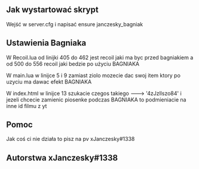 ## Jak wystartować skrypt ##
Wejść w server.cfg i napisać ensure janczesky_bagniak

## Ustawienia Bagniaka ##
W Recoil.lua od linijki 405 do 462 jest recoil jaki ma byc przed bagniakiem a od 500 do 556 recoil jaki bedzie po użyciu BAGNIAKA

W main.lua w linijce 5 i 9 zamiast ziolo mozecie dac swoj item ktory po uzyciu ma dawac efekt BAGNIAKA

W index.html w linijce 13  szukacie czegos takiego ---> '4zJzllszo84' i jezeli chcecie zamienic piosenke podczas BAGNIAKA to podmieniacie na inne id filmu z yt 

## Pomoc ##
Jak coś ci nie działa to pisz na pv xJanczesky#1338

## Autorstwa xJanczesky#1338 ##
